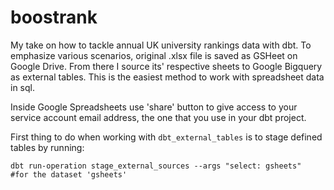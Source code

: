 # boostrank
My take on how to tackle annual UK university rankings data with dbt.
To emphasize various scenarios, original .xlsx file is saved as GSHeet on Google Drive.
From there I source its' respective sheets to Google Bigquery as external tables.
This is the easiest method to work with spreadsheet data in sql.

Inside Google Spreadsheets use 'share' button to give access to your service account email address,
the one that you use in your dbt project.

First thing to do when working with `dbt_external_tables` is to stage defined tables by running:

```shell
dbt run-operation stage_external_sources --args "select: gsheets"     #for the dataset 'gsheets'
```
